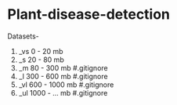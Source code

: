 # Plant-disease-detection
Datasets- 
1. _vs  0 - 20 mb 
2. _s	20 - 80 mb
3. _m	80 - 300 mb		#.gitignore
4. _l	300 - 600 mb		#.gitignore
5. _vl	600 - 1000 mb 		#.gitignore
6. _ul  1000 - ... mb		#.gitignore
